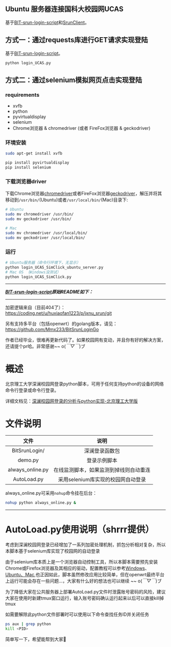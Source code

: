 ## __Ubuntu__ 服务器连接国科大校园网UCAS
基于[BIT-srun-login-script](https://github.com/coffeehat/BIT-srun-login-script)和[SrunClient](https://github.com/ice-tong/SrunClient)。

## 方式一：通过requests库进行GET请求实现登陆
基于[BIT-srun-login-script](https://github.com/coffeehat/BIT-srun-login-script)。
```bash
python login_UCAS.py
```


## 方式二：通过selenium模拟网页点击实现登陆
### requirements
+ xvfb
+ python
+ pyvirtualdisplay
+ selenium
+ Chrome浏览器 & chromedriver (或者 FireFox浏览器 & geckodriver)

### 环境安装
```bash
sudo apt-get install xvfb

pip install pyvirtualdisplay
pip install selenium
```

### 下载浏览器driver
下载Chrome浏览器[chromedriver](https://chromedriver.storage.googleapis.com/index.html)或者FireFox浏览器[geckodriver](https://github.com/mozilla/geckodriver/releases)，解压并将其移动到`/usr/bin/`(Ubuntu)或者`/usr/local/bin/`(Mac)目录下:
```bash
# Ubuntu
sudo mv chromedriver /usr/bin/
sudo mv geckodriver /usr/bin/

# Mac
sudo mv chromedriver /usr/local/bin/
sudo mv geckodriver /usr/local/bin/
```

### 运行
```bash
# Ubuntu服务器（命令行环境下，无显示）
python login_UCAS_SimClick_ubuntu_server.py
# Mac OS （Windows没测试）
python login_UCAS_SimClick.py
```

___
**_[BIT-srun-login-script](https://github.com/coffeehat/BIT-srun-login-script)原始README如下：_**
___

加密逻辑来自（目前404了）：https://coding.net/u/huxiaofan1223/p/jxnu_srun/git

另有支持多平台（包括openwrt）的golang版本，请见：https://github.com/Mmx233/BitSrunLoginGo

作者已经毕业，很难再更新代码了。如果校园网有变动，并且你有好的解决方案，还请提个pr哈。非常感谢~~ o(*￣▽￣*)ブ

# 概述

北京理工大学深澜校园网登录python脚本，可用于任何支持python的设备的网络命令行登录或命令行登录。

详细文档见：[深澜校园网登录的分析与python实现-北京理工大学版](https://zhuanlan.zhihu.com/p/122556315)

# 文件说明

|文件|说明|
|:-:|:-:|
|BitSrunLogin/|深澜登录函数包|
|demo.py|登录示例脚本|
|always_online.py|在线监测脚本，如果监测到掉线则自动重连|
|AutoLoad.py|采用selenium库实现的校园网自动登录|

always_online.py可采用`nohup`命令挂在后台：
``` bash
nohup python always_online.py &
```
---
# AutoLoad.py使用说明（shrrr提供）

考虑到深澜校园网登录已经增加了一系列加密处理机制，抓包分析相对复杂，所以本脚本基于selenium库实现了校园网的自动登录

由于selenium库本质上是一个浏览器自动控制工具，所以本脚本需要预先安装Chrome或Firefox浏览器及其相应的驱动，配置教程可以参考[Windows](https://www.cnblogs.com/xyztank/articles/13457260.html)、[Ubuntu、Mac](https://cloud.tencent.com/developer/article/1514874),也正因如此，脚本虽然修改应用比较简单，但在openwrt最终平台上运行可能会存在一些问题...，大家有什么好的想法也可以继续 ~~ o(*￣▽￣*)ブ

为了降低大家在公共服务器上部署AutoLoad.py文件时泄露账号密码的风险，建议大家在使用时新建tmux窗口运行，输入账号密码确认运行起来以后可以直接kill掉tmux 

如需要解除此python文件部署时可以使用以下命令查找任务ID并关闭任务

``` bash
ps aux | grep python
kill <PID>
```
简单写一下，希望能帮到大家🤪
